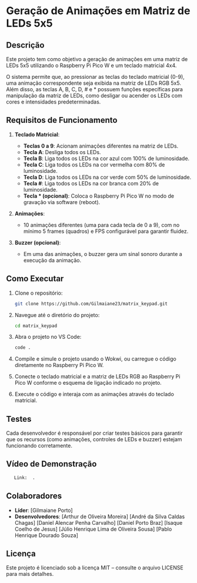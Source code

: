 # Geração de Animações em Matriz de LEDs 5x5

## Descrição
Este projeto tem como objetivo a geração de animações em uma matriz de LEDs 5x5 utilizando o Raspberry Pi Pico W e um teclado matricial 4x4. 

O sistema permite que, ao pressionar as teclas do teclado matricial (0-9), uma animação correspondente seja exibida na matriz de LEDs RGB 5x5. Além disso, as teclas A, B, C, D, # e * possuem funções específicas para manipulação da matriz de LEDs, como desligar ou acender os LEDs com cores e intensidades predeterminadas.


## Requisitos de Funcionamento
1. **Teclado Matricial**:
   - **Teclas 0 a 9**: Acionam animações diferentes na matriz de LEDs.
   - **Tecla A**: Desliga todos os LEDs.
   - **Tecla B**: Liga todos os LEDs na cor azul com 100% de luminosidade.
   - **Tecla C**: Liga todos os LEDs na cor vermelha com 80% de luminosidade.
   - **Tecla D**: Liga todos os LEDs na cor verde com 50% de luminosidade.
   - **Tecla #**: Liga todos os LEDs na cor branca com 20% de luminosidade.
   - **Tecla * (opcional)**: Coloca o Raspberry Pi Pico W no modo de gravação via software (reboot).

2. **Animações**:
   - 10 animações diferentes (uma para cada tecla de 0 a 9), com no mínimo 5 frames (quadros) e FPS configurável para garantir fluidez.

3. **Buzzer (opcional)**:
   - Em uma das animações, o buzzer gera um sinal sonoro durante a execução da animação.

## Como Executar
1. Clone o repositório:
   ```bash
   git clone https://github.com/Gilmaiane23/matrix_keypad.git
   ```
2. Navegue até o diretório do projeto:
   ```bash
   cd matrix_keypad
   ```
3. Abra o projeto no VS Code:
   ```bash
   code .
   ```
4. Compile e simule o projeto usando o Wokwi, ou carregue o código diretamente no Raspberry Pi Pico W.

5. Conecte o teclado matricial e a matriz de LEDs RGB ao Raspberry Pi Pico W conforme o esquema de ligação indicado no projeto.

6. Execute o código e interaja com as animações através do teclado matricial.

## Testes
Cada desenvolvedor é responsável por criar testes básicos para garantir que os recursos (como animações, controles de LEDs e buzzer) estejam funcionando corretamente.


## Vídeo de Demonstração
```bash
   Link:  .
   ```
## Colaboradores
- **Líder**: [Gilmaiane Porto]
- **Desenvolvedores**: [Arthur de Oliveira Moreira]
                       [André da Silva Caldas Chagas]
                       [Daniel Alencar Penha Carvalho]
                       [Daniel Porto Braz]
                       [Isaque Coelho de Jesus]
                       [Júlio Henrique Lima de Oliveira Sousa]
                       [Pablo Henrique Dourado Souza]

## Licença
Este projeto é licenciado sob a licença MIT – consulte o arquivo LICENSE para mais detalhes.

